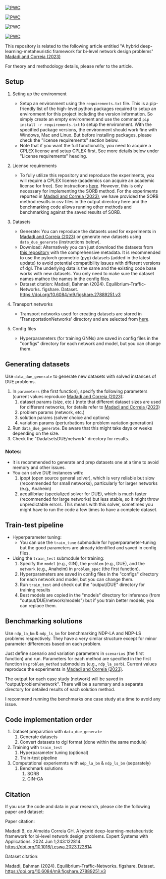 
[![PWC](https://img.shields.io/endpoint.svg?url=https://paperswithcode.com/badge/a-hybrid-deep-learning-metaheuristic/bilevel-optimization-on-equilibrium-traffic-1)](https://paperswithcode.com/sota/bilevel-optimization-on-equilibrium-traffic-1?p=a-hybrid-deep-learning-metaheuristic)
	
[![PWC](https://img.shields.io/endpoint.svg?url=https://paperswithcode.com/badge/a-hybrid-deep-learning-metaheuristic/bilevel-optimization-on-equilibrium-traffic-2)](https://paperswithcode.com/sota/bilevel-optimization-on-equilibrium-traffic-2?p=a-hybrid-deep-learning-metaheuristic)

[![PWC](https://img.shields.io/endpoint.svg?url=https://paperswithcode.com/badge/a-hybrid-deep-learning-metaheuristic/bilevel-optimization-on-equilibrium-traffic)](https://paperswithcode.com/sota/bilevel-optimization-on-equilibrium-traffic?p=a-hybrid-deep-learning-metaheuristic)

[![PWC](https://img.shields.io/endpoint.svg?url=https://paperswithcode.com/badge/a-hybrid-deep-learning-metaheuristic/equilibrium-traffic-assignment-on-equilibrium)](https://paperswithcode.com/sota/equilibrium-traffic-assignment-on-equilibrium?p=a-hybrid-deep-learning-metaheuristic)


This repository is related to the following article entitled "A hybrid deep-learning-metaheuristic framework for bi-level network design problems" 
[Madadi and Correia (2023)](https://doi.org/10.1016/j.eswa.2023.122814)

For theory and methodology details, please refer to the article.


## Setup

1. Seting up the environment
   * Setup an environment using the `requirements.txt` file. This is a pip-friendly list of the high-level python packages required to setup an environment for this project including the version information. So simply create an empty environment and use the command `pip install -r requirements.txt` to setup the environment. With the specified package versions, the environment should work fine with Windows, Mac and Linux. But before installing packages, please check the "license requirements" section below.
   * Note that if you want the full functionality, you need to acquire a CPLEX license and setup CPLEX first. See more details below under "License requirements" heading.
2. License requirements 
   * To fully utilize this repository and reproduce the experiments, you will require a CPLEX license (academics can acquire an academic license for free). See instructions [here](https://www.ibm.com/docs/en/icos/22.1.1?topic=cplex-setting-up-python-api). However, this is only necessary for implementing the SORB method. For the experiments reported in [Madadi and Correia (2023)](https://doi.org/10.1016/j.eswa.2023.122814), we have provided the SORB method results in csv files in the output directory here and the benchmarking code allows running other methods and benchmarking against the saved results of SORB.

3. Datasets
   * Generate: You can reproduce the datasets used for experiments in [Madadi and Correia (2023)](https://doi.org/10.1016/j.eswa.2023.122814) or generate new datasets using `data_due_generate` (instructions below).
   * Download: Alternatively you can just download the datasets from [this repository](https://doi.org/10.6084/m9.figshare.27889251.v3) with the comprehensive metadata. It is recommended to use the pytorch geometric (pyg) datasets (added in the latest update) to avoid potential compatibility issues with different versions of dgl. The underlying data is the same and the existing code base works with new datasets. You only need to make sure the dataset names mathce the names in the config files.
   * Dataset citation: Madadi, Bahman (2024). Equilibrium-Traffic-Networks. figshare. Dataset. https://doi.org/10.6084/m9.figshare.27889251.v3
5. Transport networks 
   * Transport networks used for creating datasets are stored in 'TransportationNetworks' directory and are selected from [here](https://github.com/bstabler/TransportationNetworks).
6. Config files
   * Hyperparameters (for training GNNs) are saved in config files in the "configs" directory for each network and model, but you can change them. 



## Generating datasets

Use `data_due_generate` to generate new datasets with solved instances of DUE problems. 
1. In `parameters` (the first function), specify the following parameters (current values reproduce [Madadi and Correia (2023)](https://doi.org/10.1016/j.eswa.2023.122814):
   1. dataset params (size, etc.) (note that different dataset sizes are used for different networks, for details refer to [Madadi and Correia (2023)](https://doi.org/10.1016/j.eswa.2023.122814)
   2. problem params (network, etc.)
   3. solution params (solver choice and options)
   4. variation params (perturbations for problem variation generation)
2. Run `data_due_generate`. Be aware that this might take days or weeks depending on the size.
3. Check the "DadatsetsDUE/network" directory for results.
 

### Notes:

* It is recommended to generate and prep datasets one at a time to avoid memory and other issues.
* You can solve DUE instances with: 
  1. ipopt (open source general solver), which is very reliable but slow (recommended for small networks), particularly for larger networks (e.g., Anaheim)
  2. aequilibriae (specialized solver for DUE), which is much faster (recommended for large networks) but less stable, so it might throw unpredictable errors. This means with this solver, sometimes you might have to run the code a few times to have a complete dataset.


## Train-test pipeline

* Hyperparameter tuning:
  * You can use the `train_tune` submodule for hyperparameter-tuning but the good parameters are already identified and saved in config files.
* Using the `train_test` submodule for training:
  1. Specify the `model` (e.g., GIN), the `problem` (e.g., DUE), and the `network` (e.g., Anaheim) in `problem_spec` (the first function).
  2. Hyperparameters are saved in config files in the "configs" directory for each network and model, but you can change them.
  3. Run `train_test` and check out the "output/DUE" directory for training results
  4. Best models are copied in the "models" directory for inference (from "output/DUE/network/models") but if you train better models, you can replace them.


## Benchmarking solutions

Use `ndp_la_bm` & `ndp_ls_bm` for benchmarking NDP-LA and NDP-LS problems respectively. They have a very similar structure except for minor parameter differences based on each problem.

Just define scenario and variation parameters in `scenarios` (the first function) and run. Parameters for each method are specified in the first function in `problem_method` submodules (e.g., `ndp_la_sorb`). Current values reproduce the experiments in [Madadi and Correia (2023)](https://doi.org/10.1016/j.eswa.2023.122814).

The output for each case study (network) will be saved in "output/problem/network". There will be a summary and a separate directory for detailed results of each solution method.

I recommend running the benchmarks one case study at a time to avoid any issue.


## Code implementation order

1. Dataset preparation with `data_due_generate`
   1. Generate datasets
   2. Convert datasets to dgl format (done within the same module)
2. Training with `train_test`
   1. Hyperparameter tuning (optional)
   2. Train-test pipeline
3. Computational experiemnts with `ndp_la_bm` & `ndp_ls_bm` (separately)
   1. Benchmark solutions
      1. SORB
      2. GIN-GA

## Citation

If you use the code and data in your research, please cite the following paper and dataset:

Paper citation: 

Madadi B, de Almeida Correia GH. A hybrid deep-learning-metaheuristic framework for bi-level network design problems. Expert Systems with Applications. 2024 Jun 1;243:122814. https://doi.org/10.1016/j.eswa.2023.122814

Dataset citation: 

Madadi, Bahman (2024). Equilibrium-Traffic-Networks. figshare. Dataset. https://doi.org/10.6084/m9.figshare.27889251.v3 

